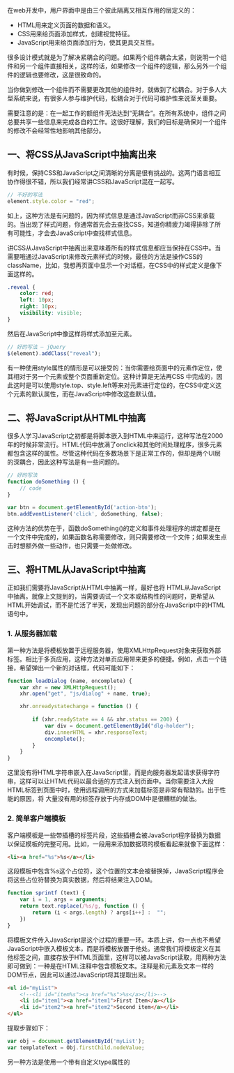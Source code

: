 在web开发中，用户界面中是由三个彼此隔离又相互作用的层定义的：
* HTML用来定义页面的数据和语义。
* CSS用来给页面添加样式，创建视觉特征。
* JavaScript用来给页面添加行为，使其更具交互性。

很多设计模式就是为了解决紧耦合的问题。如果两个组件耦合太紧，则说明一个组件和另一个组件直接相关，这样的话，如果修改一个组件的逻辑，那么另外一个组件的逻辑也要修改，这是很致命的。

当你做到修改一个组件而不需要更改其他的组件时，就做到了松耦合。对于多人大型系统来说，有很多人参与维护代码，松耦合对于代码可维护性来说至关重要。

需要注意的是：在一起工作的额组件无法达到“无耦合”。在所有系统中，组件之间总要共享一些信息来完成各自的工作。这很好理解，我们的目标是确保对一个组件的修改不会经常性地影响其他部分。

## 一、将CSS从JavaScript中抽离出来

有时候，保持CSS和JavaScript之间清晰的分离是很有挑战的。这两门语言相互协作得很不错，所以我们经常讲CSS和JavaScript混在一起写。

```javascript
// 不好的写法
element.style.color = "red";
```

如上，这种方法是有问题的，因为样式信息是通过JavaScript而非CSS来承载的。当出现了样式问题，你通常首先会去查找CSS，知道你精疲力竭得排除了所有可能性，才会去JavaScript中查找样式信息。

讲CSS从JavaScript中抽离出来意味着所有的样式信息都应当保持在CSS中。当需要哦通过JavaScript来修改元素样式的时候，最佳的方法是操作CSS的className，比如，我想再页面中显示一个对话框，在CSS中的样式定义是像下面这样的。

```css
.reveal {
    color: red;
    left: 10px;
    right: 10px;
    visibility: visible;
}
```

然后在JavaScript中像这样将样式添加至元素。

```javascript
// 好的写法 — jQuery
$(element).addClass("reveal");
```

有一种使用style属性的情形是可以接受的：当你需要给页面中的元素作定位，使其相对于另一个元素或整个页面重新定位。这种计算是无法再CSS 中完成的，因此这时是可以使用style.top、style.left等来对元素进行定位的，在CSS中定义这个元素的默认属性，而在JavaScript中修改这些默认值。

## 二、将JavaScript从HTML中抽离

 很多人学习JavaScript之初都是将脚本嵌入到HTML中来运行，这种写法在2000年的时候非常流行。HTML代码中放满了onclick和其他时间处理程序，很多元素都包含这样的属性。尽管这种代码在多数场景下是正常工作的，但却是两个UI层的深耦合，因此这种写法是有一些问题的。

```javascript
// 好的写法
function doSomething () {
    // code
}

var btn = document.getElementById('action-btn');
btn.addEventListener('click', doSomething, false);
```

这种方法的优势在于，函数doSomething()的定义和事件处理程序的绑定都是在一个文件中完成的，如果函数名称需要修改，则只需要修改一个文件；如果发生点击时想额外做一些动作，也只需要一处做修改。

## 三、将HTML从JavaScript中抽离


正如我们需要将JavaScript从HTML中抽离一样，最好也将 HTML从JavaScript中抽离。就像上文提到的，当需要调试一个文本或结构性的问题时，更希望从HTML开始调试，而不是忙活了半天，发现出问题的部分在JavaScript中的HTML语句中。

### 1. 从服务器加载

第一种方法是将模板放置于远程服务器，使用XMLHttpRequest对象来获取外部标签。相比于多页应用，这种方法对单页应用带来更多的便捷。例如，点击一个链接，希望弹出一个新的对话框，代码可能如下：

```javascript
function loadDialog (name, oncomplete) {
    var xhr = new XMLHttpRequest();
    xhr.open("get", "js/dialog" + name, true);

    xhr.onreadystatechange = function () {
        
        if (xhr.readyState == 4 && xhr.status == 200) {
            var div = document.getElementById("dlg-holder");
            div.innerHTML = xhr.responseText;
            oncomplete();
        }
    }
}
```

这里没有将HTML字符串嵌入在JavaScript里，而是向服务器发起请求获得字符串，这样可以让HTML代码以最合适的方式注入到页面中。当你需要注入大段HTML标签到页面中时，使用远程调用的方式来加载标签是非常有帮助的。出于性能的原因，将 大量没有用的标签存放于内存或DOM中是很糟糕的做法。

### 2. 简单客户端模板

客户端模板是一些带插槽的标签片段，这些插槽会被JavaScript程序替换为数据以保证模板的完整可用。比如，一段用来添加数据项的模板看起来就像下面这样：

```html
<li><a href="%s">%s</a></li>
```

这段模板中包含%s这个占位符，这个位置的文本会被替换掉，JavaScript程序会将这些占位符替换为真实数据，然后将结果注入DOM。

```javascript
function sprintf (text) {
    var i = 1, args = arguments;
    return text.replace(/%s/g, function () {
        return (i < args.length) ? args[i++] :  "";
    })
}
```

将模板文件传入JavaScript是这个过程的重要一环。本质上讲，你一点也不希望JavaScript中嵌入模板文本，而是将模板放置于他处。通常我们将模板定义在其他标签之间，直接存放于HTML页面里，这样可以被JavaScript读取，用两种方法即可做到：一种是在HTML注释中包含模板文本。注释是和元素及文本一样的DOM节点，因此可以通过JavaScript将其提取出来。

```html
<ul id="myList">
    <!--<li id="item%s"><a href="%s">%s</a></li>-->
    <li id="item1"><a href="item1">First Item</a></li>
    <li id="item2"><a href="item2">Second item</a></li>
</ul>
```

提取步骤如下：

```javascript
var obj = document.getElementById('myList');
var templateText = Obj.firstChild.nodeValue;
```

另一种方法是使用一个带有自定义type属性的<script>元素，浏览器会默认将<script>元素中的内容识别为JavaScript代码，但你可以通过给type赋值为浏览器不识别的类型，来告诉浏览器这不是一段JavaScript脚本，比如：

```html
<script type="test/x-my-template" id="list-item">
    <li id="item%s"><a href="%s">%s</a></li>
</script>
```

你可以通过<script>标签的text属性来提取文本

```javascript
var obj = document.getElementById('list-item');
var templateText = Obj.text
```

最后在将所提取出来的模板文本通过innerHtml方法注入到HTML文件中。

### 3. 复杂客户端模板

可以考虑使用健壮的模板类库，Handlebars是专为浏览器JavaScript设计的完整的客户端模板系统，有技术文档可查阅，此处不再赘述！

handlebars.js :   http://handlebarsjs.com/expressions.html

<!-- more -->

